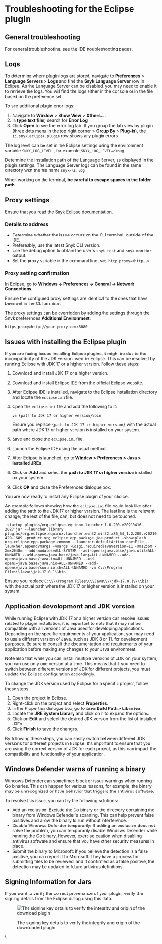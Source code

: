 # Troubleshooting for the Eclipse plugin

## General troubleshooting

For general troubleshooting, see the [IDE troubleshooting pages](../troubleshooting-ides/).

## Logs

To determine where plugin logs are stored, navigate to **Preferences** > **Language Servers** > **Logs** and find the **Snyk Language Server** row in Eclipse. As the Language Server can be disabled, you may need to enable it to retrieve the logs. You will find the logs either in the console or in the file based on the preference set.

To see additional plugin error logs:

1. Navigate to **Window** > **Show View** > **Others...**.
2. In **type text filer,** search for **Error Log**.
3. Click **Open** to see the error log tab. If you group the tab view by plugin (three dots menu in the top right corner > **Group By** > **Plug-in**), the `io.snyk.eclipse.plugin` row shows any plugin errors.

The log level can be set in the Eclipse settings using the environment variable `SNYK_LOG_LEVEL` , for example,`SNYK_LOG_LEVEL=debug.`

Determine the installation path of the Language Server, as displayed in the plugin settings. The Language Server logs can be found in the same directory with the file name `snyk-ls.log`

When working on the terminal, **be careful to escape spaces in the folder path**.

## Proxy settings

Ensure that you read the Snyk [Eclipse documentation](./).

### &#x20;Details to address

* Determine whether the issue occurs on the CLI terminal, outside of the IDE.
* Prefereably, use the latest Snyk CLI version.
* Use the debug option to obtain the user's `snyk test` and `snyk monitor` output.
* Set the proxy variable in the command line: s`et http_proxy=<http….>`

### &#x20;Proxy setting confirmation

In Eclipse, go to **Windows → Preferences → General → Network Connections**.

Ensure the configured proxy settings are identical to the ones that have been set in the CLI terminal.

The proxy settings can be overridden by adding the settings through the Snyk preferences **Additional Environment**:

`https_proxy=http://your-proxy.com:8080`

## Issues with installing the Eclipse plugin

If you are facing issues installing Eclipse plugins, it might be due to the incompatibility of the JDK version used by Eclipse. This can be resolved by running Eclipse with JDK 17 or a higher version. Follow these steps:

1. Download and install JDK 17 or a higher version.
2. Download and install Eclipse IDE from the official Eclipse website.
3. After Eclipse IDE is installed, navigate to the Eclipse installation directory and locate the `eclipse.ini`file.
4.  Open the `eclipse.ini` file and add the following to it:

    `vm {path to JDK 17 or higher version}\bin`

    Ensure you replace `{path to JDK 17 or higher version}` with the actual path where JDK 17 or higher version is installed on your system.
5. Save and close the `eclipse.ini` file.
6. Launch the Eclipse IDE using the usual method.
7. After Eclipse is launched, go to **Window > Preferences > Java > Installed JREs**.
8. Click on **Add** and select the **path to JDK 17 or higher version** installed on your system.
9. Click **OK** and close the Preferences dialogue box.

You are now ready to install any Eclipse plugin of your choice.

An example follows showing how the `eclipse.ini` file could look like after adding the path to the JDK 17 or higher version. The last line is the relevant change; the rest of the file, can, but does not need to be touched.

`-startup plugins/org.eclipse.equinox.launcher_1.6.200.v20210416-2027.jar --launcher.library plugins/org.eclipse.equinox.launcher.win32.win32.x86_64_1.2.200.v20210429-1609 -product org.eclipse.epp.package.jee.product -showsplash org.eclipse.epp.package.common --launcher.defaultAction openFile --launcher.appendVmargs -vmargs -Dosgi.requiredJavaVersion=11 -Xms256m -Xmx2048m --add-modules=ALL-SYSTEM --add-opens=java.base/java.util=ALL-UNNAMED --add-opens=java.base/java.lang=ALL-UNNAMED --add-opens=java.base/java.io=ALL-UNNAMED --add-opens=java.base/java.nio=ALL-UNNAMED --add-opens=java.base/sun.nio.ch=ALL-UNNAMED -vm C:\\Program Files\\Java\\jdk-17.0.1\\bin`

Ensure you replace `C:\\\\Program Files\\\\Java\\\\jdk-17.0.1\\\\bin` with the actual path where the JDK 17 or higher version is installed on your system.

## Application development and JDK version <a href="#application-development" id="application-development"></a>

While running Eclipse with JDK 17 or a higher version can resolve issues related to plugin installation, it is important to note that it may not be compatible with all versions of Java used for developing applications. Depending on the specific requirements of your application, you may need to use a different version of Java, such as JDK 8 or 11, for development purposes. Be sure to consult the documentation and requirements of your application before making any changes to your Java environment.

Note also that while you can install multiple versions of JDK on your system, you can use only one version at a time. This means that if you need to switch between different versions of JDK for different projects, you must update the Eclipse configuration accordingly.

To change the JDK version used by Eclipse for a specific project, follow these steps:

1. Open the project in Eclipse.
2. Right-click on the project and select **Properties**.
3. In the Properties dialogue box, go to J**ava Build Path > Libraries**.
4. Locate the **JRE System Library** and click on it to expand the options.
5. Click on **Edit** and select the desired JDK version from the list of installed JREs.
6. Click **Finish** to save the changes.

By following these steps, you can easily switch between different JDK versions for different projects in Eclipse. It's important to ensure that you are using the correct version of JDK for each project, as this can impact the compatibility and functionality of your application.

## Windows Defender warns of running a binary

Windows Defender can sometimes block or issue warnings when running Go binaries. This can happen for various reasons, for example, the binary may be unrecognized or have behavior that triggers the antivirus software.

To resolve this issue, you can try the following solutions:

* Add an exclusion: Exclude the Go binary or the directory containing the binary from Windows Defender's scanning. This can help prevent false positives and allow the binary to run without interference.
* Disable Windows Defender temporarily: If adding an exclusion does not solve the problem, you can temporarily disable Windows Defender while running the Go binary. However, exercise caution when disabling antivirus software and ensure that you have other security measures in place.
* Submit the binary to Microsoft: If you believe the detection is a false positive, you can report it to Microsoft. They have a process for submitting files to be reviewed, and if confirmed as a false positive, the detection may be updated in future antivirus definitions.

## **Signing Information for Jars**

If you want to verify the correct provenance of your plugin, verify the signing details from the Eclipse dialog using this data.

<figure><img src="../../../.gitbook/assets/image (134) (2) (1) (1) (1) (1) (1) (1) (1) (1).png" alt="The signing key details to verify the integrity and origin of the download plugin"><figcaption><p>The signing key details to verify the integrity and origin of the downloaded plugin</p></figcaption></figure>

\
